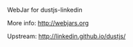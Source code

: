 WebJar for dustjs-linkedin

More info: http://webjars.org

Upstream: http://linkedin.github.io/dustjs/
